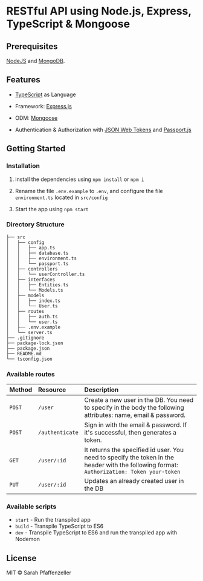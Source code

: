 # RESTful API using Node.js, Express, TypeScript & Mongoose

## Prerequisites

[NodeJS](https://nodejs.org/en/download/) and [MongoDB](https://docs.mongodb.com/manual/administration/install-community/).

## Features

- [TypeScript](https://www.typescriptlang.org/) as Language

- Framework: [Express.js](https://expressjs.com/)

- ODM: [Mongoose](https://mongoosejs.com/)

- Authentication & Authorization with [JSON Web Tokens](https://jwt.io/) and [Passport.js](http://www.passportjs.org/)

## Getting Started

### Installation

1. install the dependencies using `npm install` or `npm i`

2. Rename the file `.env.example` to `.env`, and configure the file `environment.ts` located in `src/config`

2. Start the app using `npm start`

### Directory Structure

```
├── src
│   ├── config
│   │   ├── app.ts
│   │   ├── database.ts
│   │   ├── environment.ts
│   │   └── passport.ts
│   ├── controllers
│   │   └── userController.ts
│   ├── interfaces
│   │   ├── Entities.ts
│   │   └── Models.ts
│   ├── models
│   │   ├── index.ts
│   │   └── User.ts
│   ├── routes
│   │   ├── auth.ts
│   │   └── user.ts
│   ├── .env.example
│   └── server.ts
├── .gitignore
├── package-lock.json
├── package.json
├── README.md
└── tsconfig.json
```

### Available routes

| Method   | Resource        | Description                                                                                                                                 |
| :------- | :-------------- | :------------------------------------------------------------------------------------------------------------------------------------------ |
| `POST`   | `/user`     | Create a new user in the DB. You need to specify in the body the following attributes: name, email & password.                        |
| `POST`   | `/authenticate` | Sign in with the email & password. If it's successful, then generates a token.                                                            |
| `GET`    | `/user/:id`    | It returns the specified id user. You need to specify the token in the header with the following format: `Authorization: Token your-token` |
| `PUT`    | `/user/:id`    | Updates an already created user in the DB                                                                                                   |

### Available scripts

- `start` - Run the transpiled app
- `build` - Transpile TypeScript to ES6
- `dev` - Transpile TypeScript to ES6 and run the transpiled app with Nodemon

## License

MIT © Sarah Pfaffenzeller
